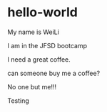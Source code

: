 # hello-world

My name is WeiLi

I am in the JFSD bootcamp

I need a great coffee.

can someone buy me a coffee?

No one but me!!!

Testing